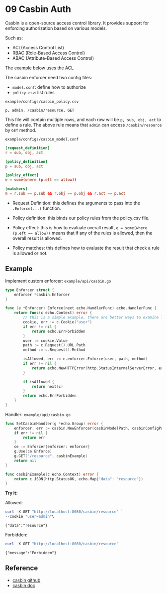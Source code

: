# 09 Casbin Auth

Casbin is a open-source access control library. It provides support for enforcing authorization based on various models.

Such as:

- ACL(Access Control List)
- RBAC (Role-Based Access Control)
- ABAC (Attribute-Based Access Control)

The example below uses the ACL

The casbin enforcer need two config files:

- `model.conf`: define how to authorize
- `policy.csv`: list rules

`example/configs/casbin_policy.csv`

```csv
p, admin, /casbin/resource, GET
```

This file will contain multiple rows, and each row will be `p, sub, obj, act` to define a rule. The above rule means that `admin` can access `/casbin/resource` by `GET` method.

`example/configs/casbin_model.conf`

```conf
[request_definition]
r = sub, obj, act

[policy_definition]
p = sub, obj, act

[policy_effect]
e = some(where (p.eft == allow))

[matchers]
m = r.sub == p.sub && r.obj == p.obj && r.act == p.act
```

- Request Definition:
this defines the arguments to pass into the `.Enforce(...)` function.

- Policy definition:
this binds our policy rules from the policy.csv file.

- Policy effect:
this is how to evaluate overall result, `e = some(where (p.eft == allow))` means that if any of the rules is allowed, then the overall result is allowed.

- Policy matches:
this defines how to evaluate the result that check a rule is allowed or not.

## Example
Implement custom enforcer:
`example/api/casbin.go`

```go
type Enforcer struct {
    enforcer *casbin.Enforcer
}

func (e *Enforcer) Enforce(next echo.HandlerFunc) echo.HandlerFunc {
    return func(c echo.Context) error {
        // this is a simple example, there are better ways to examine login
        cookie, err := c.Cookie("user")
        if err != nil {
            return echo.ErrForbidden
        }
        user := cookie.Value
        path := c.Request().URL.Path
        method := c.Request().Method

        isAllowed, err := e.enforcer.Enforce(user, path, method)
        if err != nil {
            return echo.NewHTTPError(http.StatusInternalServerError, err.Error())
        }

        if isAllowed {
            return next(c)
        }
        return echo.ErrForbidden
    }
}
```

Handler:
`example/api/casbin.go`

```go
func SetCasbinHandler(g *echo.Group) error {
    enforcer, err := casbin.NewEnforcer(casbinModelPath, casbinConfigPath)
    if err != nil {
        return err
    }
    ce := Enforcer{enforcer: enforcer}
    g.Use(ce.Enforce)
    g.GET("/resource", casbinExample)
    return nil
}
```

```go
func casbinExample(c echo.Context) error {
    return c.JSON(http.StatusOK, echo.Map{"data": "resource"})
}
```

**Try it:**

Allowed:

```powershell
curl -X GET "http://localhost:8080/casbin/resource" `
--cookie "user=admin"\
```

```text
{"data":"resource"}
```

Forbidden:

```powershell
curl -X GET "http://localhost:8080/casbin/resource"
```

```text
{"message":"Forbidden"}
```

## Reference

- [casbin github](https://github.com/casbin/casbin)
- [casbin doc](https://casbin.org/docs/en/tutorials)
